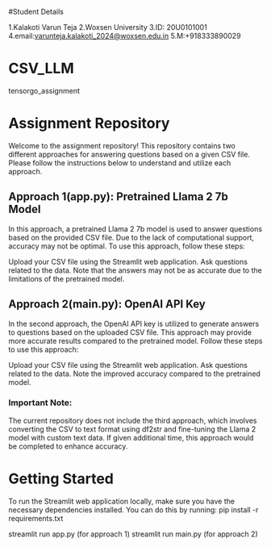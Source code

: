 #Student Details 

1.Kalakoti Varun Teja 
2.Woxsen University 
3.ID: 20U0101001 
4.email:varunteja.kalakoti_2024@woxsen.edu.in 
5.M:+918333890029


# CSV_LLM
tensorgo_assignment 

# Assignment Repository
Welcome to the assignment repository! This repository contains two different approaches for answering questions based on a given CSV file. Please follow the instructions below to understand and utilize each approach.

## Approach 1(app.py): Pretrained Llama 2 7b Model
In this approach, a pretrained Llama 2 7b model is used to answer questions based on the provided CSV file. Due to the lack of computational support, accuracy may not be optimal. To use this approach, follow these steps:

Upload your CSV file using the Streamlit web application.
Ask questions related to the data.
Note that the answers may not be as accurate due to the limitations of the pretrained model.
## Approach 2(main.py): OpenAI API Key
In the second approach, the OpenAI API key is utilized to generate answers to questions based on the uploaded CSV file. This approach may provide more accurate results compared to the pretrained model. Follow these steps to use this approach:

Upload your CSV file using the Streamlit web application.
Ask questions related to the data.
Note the improved accuracy compared to the pretrained model.
### Important Note:
The current repository does not include the third approach, which involves converting the CSV to text format using df2str and fine-tuning the Llama 2 model with custom text data. If given additional time, this approach would be completed to enhance accuracy.

# Getting Started
To run the Streamlit web application locally, make sure you have the necessary dependencies installed. You can do this by running: 
pip install -r requirements.txt

streamlit run app.py (for approach 1)
streamlit run main.py (for approach 2)

